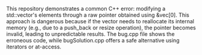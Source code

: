 This repository demonstrates a common C++ error: modifying a std::vector's elements through a raw pointer obtained using &vec[0].  This approach is dangerous because if the vector needs to reallocate its internal memory (e.g., due to a push_back or resize operation), the pointer becomes invalid, leading to unpredictable results. The bug.cpp file shows the erroneous code, while bugSolution.cpp offers a safe alternative using iterators or at-access.